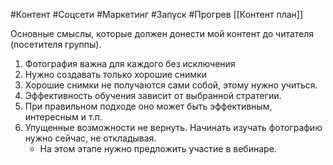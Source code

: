 #Контент #Соцсети #Маркетинг #Запуск #Прогрев 
[[Контент план]]

Основные смыслы, которые должен донести мой контент до читателя (посетителя группы).

1. Фотография важна для каждого без исключения
2. Нужно создавать только хорошие снимки
3. Хорошие снимки не получаются сами собой, этому нужно учиться.
4. Эффективность обучения зависит от выбранной стратегии.
5. При правильном подходе оно может быть эффективным, интересным и т.п.
6. Упущенные возможности не вернуть. Начинать изучать фотографию нужно сейчас, не откладывая.
	- На этом этапе нужно предложить участие в вебинаре.